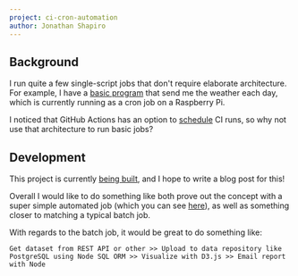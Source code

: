 ```yaml
---
project: ci-cron-automation
author: Jonathan Shapiro
---
```


## Background
I run quite a few single-script jobs that don't require elaborate architecture. For example, I have a [basic program](https://github.com/shapiroj18/weather-app) that send me the weather each day, which is currently running as a cron job on a Raspberry Pi.

I noticed that GitHub Actions has an option to [schedule](https://docs.github.com/en/actions/learn-github-actions/events-that-trigger-workflows#schedule) CI runs, so why not use that architecture to run basic jobs?

## Development
This project is currently [being built](https://github.com/shapiroj18/gh-cron-automation), and I hope to write a blog post for this!

Overall I would like to do something like both prove out the concept with a super simple automated job (which you can see [here](https://github.com/shapiroj18/gh-cron-automation/blob/main/.github/workflows/scheduled-test-time.yml)), as well as something closer to matching a typical batch job.

With regards to the batch job, it would be great to do something like:
```
Get dataset from REST API or other >> Upload to data repository like PostgreSQL using Node SQL ORM >> Visualize with D3.js >> Email report with Node
```